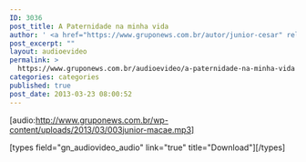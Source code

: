 ```yaml
---
ID: 3036
post_title: A Paternidade na minha vida
author: ' <a href="https://www.gruponews.com.br/autor/junior-cesar" rel="tag">Junior César</a>'
post_excerpt: ""
layout: audioevideo
permalink: >
  https://www.gruponews.com.br/audioevideo/a-paternidade-na-minha-vida
categories: categories
published: true
post_date: 2013-03-23 08:00:52
---
```

[audio:http://www.gruponews.com.br/wp-content/uploads/2013/03/003junior-macae.mp3]

[types field="gn_audiovideo_audio" link="true" title="Download"][/types]